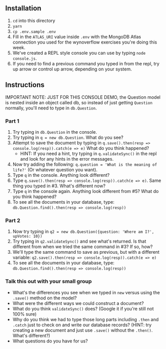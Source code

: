 ## Installation

1. `cd` into this directory
2. `yarn`
3. `cp .env.sample .env`
4. Fill in the `ATLAS_URI` value inside `.env` with the MongoDB Atlas connection you used for the wynoverflow exercises you're doing this week.
5. We've created a REPL style console you can use by typing `node console.js`.
6. If you need to find a previous command you typed in from the repl, try up arrow or control up arrow, depending on your system.

## Instructions

IMPORTANT NOTE: JUST FOR THIS CONSOLE DEMO, the Question model is nested inside an object called db, so instead of just getting `Question` normally, you'll need to type in `db.Question`.

### Part 1

1. Try typing in `db.Question` in the console.
2. Try typing in `q = new db.Question`. What do you see?
3. Attempt to save the document by typing in `q.save().then(resp => console.log(resp)).catch(e => e)` What do you think happened?
   - HINT: If you need a hint, try typing in `q.validateSync()` in the repl and look for any hints in the error messages.
4. Now try adding the following: `q.question = 'What is the meaning of life?'` (Or whatever question you want).
5. Type `q` in the console. Anything look different?
6. Type `q.save().then(resp => console.log(resp)).catch(e => e)`. Same thing you typed in #3. What's different now?
7. Type `q` in the console again. Anything look different from #5? What do you think happened?
8. To see all the documents in your database, type: `db.Question.find().then(resp => console.log(resp))`

### Part 2

1. Now try typing in `q2 = new db.Question({question: 'Where am I?', upVotes: 10})`
2. Try typing in `q2.validateSync()` and see what's returned. Is that different from when we tried the same command in #3? If so, how?
3. We'll type the same command to save as previous, but with a different variable: `q2.save().then(resp => console.log(resp)).catch(e => e)`
4. To see all the documents in your database, type: `db.Question.find().then(resp => console.log(resp))`

### Talk this out with your small group

- What's the differences you see when we typed in `new` versus using the `.save()` method on the model?
- What were the different ways we could construct a document?
- What do you think `validateSync()` does? (Google it if you're still not 100% sure)
- Why do you think we had to type those long parts including `.then` and `.catch` just to check on and write our database records? (HINT: try creating a new document and just use `.save()` without the `.then()`. What's different?)
- What questions do you have for us?

